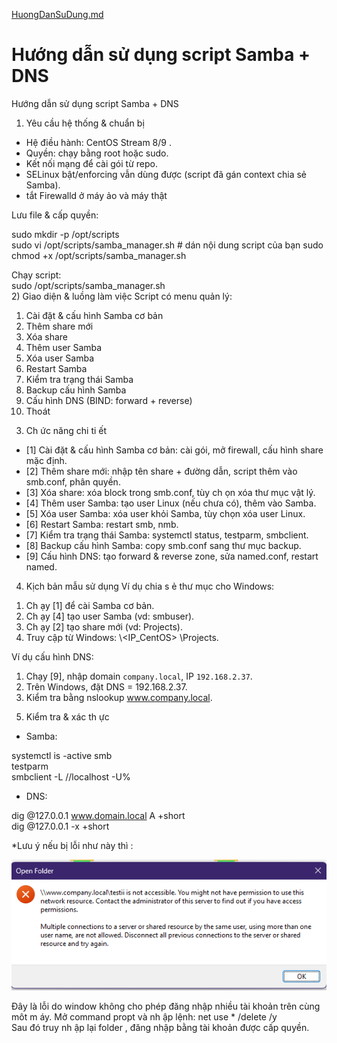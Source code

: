 [HuongDanSuDung.md](https://github.com/user-attachments/files/22709921/HuongDanSuDung.md)
# Hướng dẫn sử dụng script Samba + DNS

Hướng dẫn sử dụng script Samba + DNS  
1) Yêu cầu hệ thống & chuẩn bị 
- Hệ điều hành: CentOS Stream 8/9 . 
- Quyền: chạy bằng root hoặc sudo.  
- Kết nối mạng để cài gói từ repo.  
- SELinux bật/enforcing vẫn dùng được (script đã gán context chia sẻ Samba).  
- tắt Firewalld ở máy ảo và máy thật 
 
Lưu file & cấp quyền: 
 
sudo mkdir -p /opt/scripts  
sudo vi /opt/scripts/samba_manager.sh  # dán nội dung script của bạn 
sudo chmod +x /opt/scripts/samba_manager.sh  
 
Chạy script:  
sudo /opt/scripts/samba_manager.sh  
2) Giao diện & luồng làm việc 
Script có menu quản lý:  
1. Cài đặt & cấu hình Samba cơ bản 
2. Thêm share mới 
3. Xóa share  
4. Thêm user Samba  
5. Xóa user Samba  
6. Restart Samba  
7. Kiểm tra trạng thái Samba  
8. Backup cấu hình Samba  
9. Cấu hình DNS (BIND: forward + reverse)  
10. Thoát  
3) Ch ức năng chi ti ết 
- [1] Cài đặt & cấu hình Samba cơ bản: cài gói, mở firewall, cấu hình share mặc định. 
- [2] Thêm share mới: nhập tên share + đường dẫn, script thêm vào smb.conf, phân quyền. 
- [3] Xóa share: xóa block trong smb.conf, tùy ch ọn xóa thư mục vật lý. 
- [4] Thêm user Samba: tạo user Linux (nếu chưa có), thêm vào Samba.  
- [5] Xóa user Samba: xóa user khỏi Samba, tùy chọn xóa user Linux.  
- [6] Restart Samba: restart smb, nmb.  
- [7] Kiểm tra trạng thái Samba: systemctl status, testparm, smbclient.  
- [8] Backup cấu hình Samba: copy smb.conf sang thư mục backup.  
- [9] Cấu hình DNS: tạo forward & reverse zone, sửa named.conf, restart named.  
4) Kịch bản mẫu sử dụng 
Ví dụ chia s ẻ thư mục cho Windows:  
1. Ch ạy [1] để cài Samba cơ bản. 
2. Ch ạy [4] tạo user Samba (vd: smbuser).  
3. Ch ạy [2] tạo share mới (vd: Projects).  
4. Truy cập từ Windows: \\<IP_CentOS> \Projects.  
 
Ví dụ cấu hình DNS:  
1. Chạy [9], nhập domain `company.local`, IP `192.168.2.37`.  
2. Trên Windows, đặt DNS = 192.168.2.37.  
3. Kiểm tra bằng nslookup www.company.local.  
5) Kiểm tra & xác th ực 
- Samba:  
 
systemctl is -active smb  
testparm  
smbclient -L //localhost -U% 
 
- DNS:  
 
dig @127.0.0.1 www.domain.local A +short  
dig @127.0.0.1 -x <ip> +short  
 
*Lưu ý nếu bị lỗi như này thì : 

 ![Mô tả ảnh](./images/samba-demo.png)
  
Đây là lỗi do window không cho phép đăng nhập nhiều tài khoản trên cùng môt m áy. 
Mở command propt và nh ập lệnh: 
net use * /delete /y  
Sau đó truy nh ập lại folder , đăng nhập bằng tài khoản được cấp quyền.
